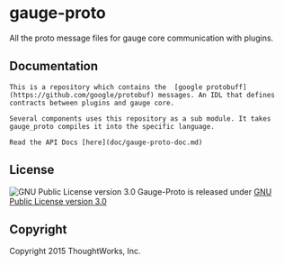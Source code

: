 gauge-proto
===========

All the proto message files for gauge core communication with plugins.

Documentation
-----------------

    This is a repository which contains the  [google protobuff](https://github.com/google/protobuf) messages. An IDL that defines contracts between plugins and gauge core.

    Several components uses this repository as a sub module. It takes gauge_proto compiles it into the specific language.

    Read the API Docs [here](doc/gauge-proto-doc.md)

License
-------

![GNU Public License version 3.0](http://www.gnu.org/graphics/gplv3-127x51.png)
Gauge-Proto is released under [GNU Public License version 3.0](http://www.gnu.org/licenses/gpl-3.0.txt)

Copyright
---------

Copyright 2015 ThoughtWorks, Inc.
